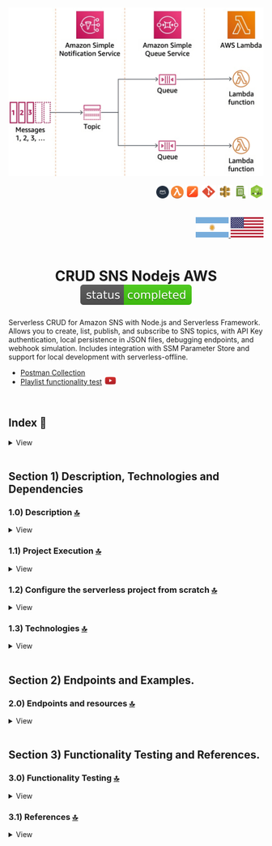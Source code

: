 ![Index app](./doc/assets/sns-example.png)
<div align="right">
  <img width="25" height="25" src="./doc/assets/icons/devops/png/aws.png" />
  <img width="25" height="25" src="./doc/assets/icons/aws/png/lambda.png" />
  <img width="27" height="27" src="./doc/assets/icons/devops/png/postman.png" />
  <img width="29" height="27" src="./doc/assets/icons/devops/png/git.png" />
  <img width="28" height="27" src="./doc/assets/icons/aws/png/api-gateway.png" />
  <img width="27" height="25" src="./doc/assets/icons/aws/png/parameter-store.png" />
  <img width="27" height="27" src="./doc/assets/icons/backend/javascript-typescript/png/nodejs.png" />
</div>

<br>

<br>

<div align="right"> 
  <a href="./translations/README.es.md">
    <img src="./doc/assets/translation/arg-flag.jpg" width="65" height="40" />
  </a> 
  <a href="./README.md">
    <img src="./doc/assets/translation/eeuu-flag.jpg" width="65" height="40" />
  </a> 
</div>

<br>

<div align="center">

# CRUD SNS Nodejs AWS ![(status-completed)](./doc/assets/icons/badges/status-completed.svg)

</div>  

Serverless CRUD for Amazon SNS with Node.js and Serverless Framework. Allows you to create, list, publish, and subscribe to SNS topics, with API Key authentication, local persistence in JSON files, debugging endpoints, and webhook simulation. Includes integration with SSM Parameter Store and support for local development with serverless-offline.

*   [Postman Collection](./postman/collections/CRUD_SNS_AWS.postman_collection.json)   
*   [Playlist functionality test](https://www.youtube.com/playlist?list=PLCl11UFjHurDBEKoDX8LBe5PxRlUzkrXO) <a href="https://www.youtube.com/playlist?list=PLCl11UFjHurDBEKoDX8LBe5PxRlUzkrXO" target="_blank"> <img src="./doc/assets/social-networks/yt.png" width="25" /> </a>

<br>

## Index 📜

<details>
 <summary> View </summary>
 
 <br>
 
### Section 1) Description, Technologies and References

 - [1.0) Project Description.](#10-project-description-)
 - [1.1) Project Execution.](#11-project-execution-)
 - [1.2) Configure the serverless project from scratch](#12-configure-the-serverless-project-from-scratch-)
 - [1.3) Technologies.](#13-technologies-)

### Section 2) Endpoints and Resources
 
 - [2.0) EndPoints and resources.](#20-endpoints-and-resources-)

### Section 3) Functionality Testing and References
 
 - [3.0) Functionality testing.](#30-functionality-testing-)
 - [3.1) References.](#31-references-)

<br>

</details>

<br>

## Section 1) Description, Technologies and Dependencies 


### 1.0) Description [🔝](#index-) 

<details>
  <summary>View</summary>
 
 <br>

### 1.0.0) General Description

This project implements a complete CRUD system for Amazon Simple Notification Service (SNS) using Node.js and the Serverless Framework. The system allows you to manage SNS topics, including their creation, listing, message publishing, and subscription management.

Key features:
- Implementation of a serverless architecture using AWS Lambda
- Integration with Amazon SNS for pub/sub messaging
- RESTful API protected with API Key
- Configuration management via SSM Parameter Store
- Support for local development with serverless-offline
- Handling of SNS events and HTTP
- Implementation of design patterns for asynchronous messaging
- **Webhooks System**: Endpoints to receive SNS notifications in offline mode
- **Data Persistence**: Storage in JSON files for topics, subscriptions, and notifications
- **Debugging Endpoints**: Tools for troubleshooting and monitoring system status
  - `/debug-topics`: Full state of topics with file statistics
  - `/debug-subscriptions`: Full state of subscriptions with grouping by topic
  - `/list-notifications`: Received notifications with filtering and grouping
- **Topic Management**: Endpoints to create and list topics
  - `/create-manual-topic`: Create new SNS topics
  - `/list-topics`: List all available topics
  - `/debug-topics`: Full debug state of topics
- **Subscription Management**: Endpoints to subscribe and list subscriptions
  - `/subscribe-topic`: Subscribe to a specific topic
  - `/list-all-subscriptions`: All subscriptions with filtering and statistics
  - `/list-subscription-topic/{topicName}`: Subscriptions for a specific topic
- **Message Publishing**: Endpoints to publish messages
  - `/publish-topic`: Publish messages to a specific topic
- **Webhooks and Notifications**: Endpoints to receive and list notifications
  - `/webhook/{topicName}`: Receive SNS notifications (offline mode)
- **Enhanced Validations**: Topic existence check and parameter validation
- **Realistic Simulation**: Behavior closer to the real SNS with persistence between restarts
- **Improved Error Handling**: More descriptive messages and available resources list



<br>

### 1.0.1) Architecture and Operation

#### System Architecture

The system consists of the following main components:

1. **API Gateway**
   - Entry point for all HTTP requests
   - Implements authentication via API Key
   - Routes requests to corresponding Lambda functions

2. **Lambda Functions**
   - **Topic Management**
     - `createManualTopic`: Creates new SNS topics
     - `listTopics`: Lists all available topics
     - `debugTopics`: Full debug state of topics (offline mode)
   - **Publication**
     - `publishTopic`: Publishes messages to specific topics
   - **Subscriptions**
     - `subscribeTopic`: Manages subscriptions to topics
     - `listSubscriptionTopic`: Lists subscriptions by topic
     - `debugSubscriptions`: Full debug state of subscriptions (offline mode)
   - **Webhooks and Notifications**
     - `webhookReceiver`: Receives SNS notifications (offline mode)
     - `listNotifications`: Lists received notifications with filtering

3. **Amazon SNS**
   - Pub/sub messaging service
   - Manages topics and subscriptions
   - Distributes messages to subscribers

4. **SSM Parameter Store**
   - Stores sensitive configuration
   - Manages environment variables
   - Endpoint and credential configuration

<br>

<br>

#### Data Flow and Implementation

#### Flow Steps
1. **Create Topic** → Get TopicArn
2. **List Topics** → Verify creation
3. **Debug Topics** → Verify full state (optional)
4. **Subscribe** → Get SubscriptionArn
5. **Debug Subscriptions** → Verify full state (optional)
6. **Publish Message** → Send message to topic
7. **Receive Notification** → Webhook processes the notification
8. **List Notifications** → Verify received notifications
9. **List Subscriptions** → Verify subscriptions

#### Local Configuration

The project includes configuration for local development:
- Serverless Offline to simulate AWS Lambda
- SNS Offline to simulate Amazon SNS
- SSM Offline to simulate Parameter Store
- Configurable ports for each service

#### System Debugging and Monitoring

The project includes specialized endpoints for debugging in offline mode:
- **Debug Topics**: `/debug-topics` - Full state of topics with statistics
- **Debug Subscriptions**: `/debug-subscriptions` - Full state of subscriptions with grouping
- **Data Persistence**: JSON files to maintain state between restarts
- **Automatic Webhooks**: Endpoints to receive simulated SNS notifications

#### Security

- Authentication via API Key
- Environment variables managed by SSM
- Secure AWS credentials
- Protected endpoints in API Gateway

#### Development and Deployment

- Framework: Serverless v3
- Runtime: Node.js 18.x
- Region: us-east-1
- Lambda Memory: 512MB
- Timeout: 10 seconds

#### Development Tools

- **Debugging Endpoints**: Only available in offline mode for troubleshooting
- **Local Persistence**: JSON files in `.serverless/` to maintain state
- **Realistic Simulation**: Similar behavior to the real SNS
- **Enhanced Validations**: Resource existence check
- **Error Handling**: More descriptive messages and facilitated debugging

<br>

</details>


### 1.1) Project Execution [🔝](#index-)

<details>
  <summary>View</summary>

<br>

#### [Watch Functional test playlist](https://www.youtube.com/playlist?list=PLCl11UFjHurDBEKoDX8LBe5PxRlUzkrXO)

  <a href="https://www.youtube.com/playlist?list=PLCl11UFjHurDBEKoDX8LBe5PxRlUzkrXO">
    <img src="./doc/assets/sns-example-yt.png" />
  </a> 

<br>

* We create a working environment through some ide, we can or cannot create a root folder for the project, we position ourselves on it
```git
cd 'projectRootName'
```
* Once a working environment is created through some ide, we clone the project
```git
git clone https://github.com/andresWeitzel/SNS_NodeJS_AWS
```
* We position ourselves on the project
```git
cd 'projectName'
```
* We install the LTS version of [Nodejs(v18)](https://nodejs.org/en/download)
* We install the Serverless Framework globally if we haven't done it yet. I recommend version three as it's free and doesn't require credentials. You can use the latest version (four) without problems, although it's paid.
```git
npm install -g serverless@3
```
* We verify the Serverless version installed
```git
sls -v
```
* We install all necessary packages
```git
npm i
```
* The ssm variables used in the project are kept to simplify the configuration process of the same. It is recommended to add the corresponding file (serverless_ssm.yml) to the .gitignore.
* The following script configured in the project's package.json is responsible for
   * Levantar serverless-offline (serverless-offline)
 ```git
  "scripts": {
    "serverless-offline": "sls offline start",
    "start": "npm run serverless-offline"
  },
```
* We execute the app from the terminal.
```git
npm start
```
* If a message indicating that port 4567 is already in use is presented, we can terminate all dependent processes and re-execute the app
```git
npx kill-port 4567
npm start
```
 
 
<br>

</details>

### 1.2) Configure the serverless project from scratch [🔝](#index-)

<details>
  <summary>View</summary>
 
 <br>
 
* We create a working environment through some ide, we can or no create a root folder for the project, we position ourselves on it
```git
cd 'projectRootName'
```
* Once a working environment is created through some ide, we clone the project
```git
git clone https://github.com/andresWeitzel/SNS_NodeJS_AWS
```
* We position ourselves on the project
```git
cd 'projectName'
```
* We install the latest LTS version of [Nodejs(v18)](https://nodejs.org/en/download)
* We install Serverless Framework globally if it hasn't been done yet
```git
npm install -g serverless
```
* We verify the Serverless version installed
```git
sls -v
```
* We initialize a serverles template
```git
serverless create --template aws-nodejs
```
* We initialize an npm project
```git
npm init -y
```
* We install serverless offline
```git
npm i serverless-offline --save-dev
```
* We add the plugin to the .yml
```git
plugins:
  - serverless-offline
```
* We install serverless ssm
```git
npm i serverless-offline-ssm --save-dev
```
* We add the plugin to the .yml
```git
plugins:
  - serverless-offline-ssm
  - serverless-offline
```
* We install serverless sns
```git
npm i serverless-offline-sns --save-dev
```
* We add the plugin to the .yml
```git
plugins:
  - serverless-offline-sns
  - serverless-offline-ssm
  - serverless-offline
```
* We install serverless, this should be necessary for SNS use
```git
npm i serverless --save-dev
```
* We install the plugin for sns use (aws-sdk-v3)
```git
npm i @aws-sdk/client-sns --save-dev
```
* For port configuration, topics, etc., (of this plugin) refer to the [serverless, plugins section](https://www.serverless.com/plugins/serverless-offline-sns) and for SNS resources [serverless, sns events section](https://www.serverless.com/framework/docs/providers/aws/events/sns/)
* The ssm variables used in the project are kept to simplify the configuration process of the same. It is recommended to add the corresponding file (serverless_ssm.yml) to the .gitignore.
* We install the dependency for parallel script execution
``` git
npm i concurrently
``` 
* The following script configured in the project's package.json is responsible for
   * Levantar serverless-offline (serverless-offline)
 ```git
  "scripts": {
    "serverless-offline": "sls offline start",
    "start": "npm run serverless-offline"
  },
```
* We execute the app from the terminal.
```git
npm start
```
* If a message indicating that port 4567 is already in use is presented, we can terminate all dependent processes and re-execute the app
```git
npx kill-port 4567
npm start
```
* `Important: ` This is an initial configuration, steps for simplification are omitted. For more information, refer to the [official serverless, plugins page](https://www.serverless.com/plugins)


</details>


### 1.3) Technologies [🔝](#index-) 

<details>
  <summary>View</summary>
 
 <br>
 
### Implemented Technologies

| **Technologies** | **Version** | **Purpose** |               
| ------------- | ------------- | ------------- |
| [SDK](https://www.serverless.com/framework/docs/guides/sdk/) | 4.3.2  | Automatic Module Injection for Lambdas |
| [Serverless Framework Core v3](https://www.serverless.com//blog/serverless-framework-v3-is-live) | 3.23.0 | Core AWS Services |
| [Serverless Plugin](https://www.serverless.com/plugins/) | 6.2.2  | Modular Definition Libraries |
| [Systems Manager Parameter Store (SSM)](https://docs.aws.amazon.com/systems-manager/latest/userguide/systems-manager-parameter-store.html) | 3.0 | Environment Variable Management |
| [Amazon Simple Queue Service (SQS)](https://docs.aws.amazon.com/AWSSimpleQueueService/latest/SQSDeveloperGuide/welcome.html) | 7.0 | Distributed Message Queue Service | 
| [Elastic MQ](https://github.com/softwaremill/elasticmq) | 1.3 | Compatible Interface with SQS (msg memory) | 
| [Amazon Api Gateway](https://docs.aws.amazon.com/apigateway/latest/developerguide/welcome.html) | 2.0 | API Manager, Authentication, Control, and Processing | 
| [NodeJS](https://nodejs.org/en/) | 14.18.1  | JS Library |
| [VSC](https://code.visualstudio.com/docs) | 1.72.2  | IDE |
| [Postman](https://www.postman.com/downloads/) | 10.11  | HTTP Client |
| [CMD](https://learn.microsoft.com/en-us/windows-server/administration/windows-commands/cmd) | 10 | System Symbol for Command Line | 
| [Git](https://git-scm.com/downloads) | 2.29.1  | Version Control |



</br>


### Implemented Plugins.

| **Plugin** | **Download** |               
| -------------  | ------------- |
| serverless-offline |  https://www.serverless.com/plugins/serverless-offline |
| serverless-offline-ssm |  https://www.npmjs.com/package/serverless-offline-ssm |
| serverless-offline-sqs | https://www.npmjs.com/package/serverless-offline-sqs |


</br>

### VSC Extensions Implemented.

| **Extension** |              
| -------------  | 
| Prettier - Code formatter |
| YAML - Autoformatter .yml (alt+shift+f) |
| DotENV |

<br>

</details>


<br>



## Section 2) Endpoints and Examples. 


### 2.0) Endpoints and resources [🔝](#index-)

<details>
  <summary>View</summary>

<br>

### 2.0.0) Description of Endpoints

The project implements a complete CRUD for Amazon SNS with the following endpoints:

#### **Main Endpoints (CRUD)**

| **Endpoint** | **Method** | **Description** | **Authentication** |
|-------------|------------|----------------|------------------|
| `/create-manual-topic` | POST | Creates a new SNS topic | Requires API Key |
| `/list-topics` | GET | Lists all available SNS topics | Requires API Key |
| `/publish-topic` | POST | Publishes a message to a specific topic | Requires API Key |
| `/subscribe-topic` | POST | Subscribes an endpoint to a specific topic | Requires API Key |
| `/list-subscription-topic/{topicName}` | GET | Lists all subscriptions for a specific topic | Requires API Key |
| `/list-all-subscriptions` | GET | Lists all subscriptions for all topics | Requires API Key |

#### **Webhook and Notification Endpoints**

| **Endpoint** | **Method** | **Description** | **Authentication** |
|-------------|------------|----------------|------------------|
| `/webhook/{topicName}` | POST | Receives SNS notifications (offline mode) | Public |
| `/list-notifications` | GET | Lists all received notifications | Requires API Key |

#### **Debugging and Monitoring Endpoints**

| **Endpoint** | **Method** | **Description** | **Authentication** |
|-------------|------------|----------------|------------------|
| `/debug-topics` | GET | Full debug state of topics | Requires API Key |
| `/debug-subscriptions` | GET | Full debug state of subscriptions | Requires API Key |

### 2.0.1) Implementation Details

#### Create Manual Topic
- **Endpoint**: POST `/create-manual-topic`
- **Description**: Creates a new SNS topic with persistence
- **Handler**: `src/lambdas/topic/createManualTopic.handler`
- **Functionality**:
  - Saves topic to JSON file
  - Validates topic name
  - Returns simulated ARN

#### List Topics 
- **Endpoint**: GET `/list-topics`
- **Description**: Lists topics from JSON file
- **Handler**: `src/lambdas/topic/listTopics.handler`
- **Functionality**:
  - Reads from persistent file
  - Does not include automatically generated topics
  - Shows only topics created by the user

#### Publish Topic 
- **Endpoint**: POST `/publish-topic`
- **Description**: Publishes a message with topic validation
- **Handler**: `src/lambdas/publish/publishTopic.handler`
- **Functionality**:
  - Validates that the topic exists
  - Simulates delivery to subscribers
  - Returns delivery information

#### Subscribe Topic 
- **Endpoint**: POST `/subscribe-topic`
- **Description**: Subscribes with validation and automatic webhook
- **Handler**: `src/lambdas/subscribe/subscribeTopic.handler`
- **Functionality**:
  - Validates topic existence
  - Uses automatic webhook: `http://127.0.0.1:4000/dev/webhook/{topicName}`
  - Saves subscription to JSON file

#### List Subscription Topic
- **Endpoint**: GET `/list-subscription-topic/{topicName}`
- **Description**: Lists subscriptions for a specific topic
- **Handler**: `src/lambdas/subscribe/listSubscriptionTopic.handler`
- **Characteristics**:
  - **Path Parameter**: The topic name is specified in the URL
  - **Validation**: Verifies that topicName is present in the URL
  - **Persistence**: Reads subscriptions from JSON file
  - **Detailed Information**: Shows complete data for each subscription
  - **Count**: Provides the total number of subscriptions for the topic

#### List All Subscriptions
- **Endpoint**: GET `/list-all-subscriptions`
- **Description**: Lists all subscriptions for all topics
- **Handler**: `src/lambdas/subscribe/listAllSubscriptions.handler`
- **Functionality**:
  - Lists all subscriptions in the system
  - Optional filtering by topic: `?topicName=X`
  - Optional filtering by protocol: `?protocol=Y`
  - Combined filtering: `?topicName=X&protocol=Y`
  - Grouping by topic and protocol
  - Detailed system statistics
  - File persistence information

#### Webhook Receiver
- **Endpoint**: POST `/webhook/{topicName}`
- **Description**: Receives SNS notifications
- **Handler**: `src/lambdas/webhook/webhookReceiver.handler`
- **Functionality**:
  - Receives HTTP notifications
  - Saves to JSON file
  - Responds 200 OK to avoid retries

#### List Notifications 
- **Endpoint**: GET `/list-notifications`
- **Description**: Lists received notifications
- **Handler**: `src/lambdas/webhook/listNotifications.handler`
- **Functionality**:
  - Filtered by topic
  - Grouped by topic
  - Detailed information for each notification

#### Debug Endpoints 
- **Endpoints**: `/debug-topics`, `/debug-subscriptions`, `/list-all-subscriptions`, `/list-notifications`
- **Description**: Debugging and monitoring tools
- **Characteristics**:
  - Current system state
  - Detailed file information
  - Usage statistics
  - Filtered and grouped data
  - Only available in offline mode


<br>

### 2.0.2) Security Configuration

All endpoints are protected with API Key. Configuration is done via:
- API Gateway with API Key (`xApiKey`)
- Environment variables managed by SSM Parameter Store

</details>


<br>


## Section 3) Functionality Testing and References. 


### 3.0) Functionality Testing [🔝](#index-)

<details>
  <summary>View</summary>

<br>

#### [Watch Functional test playlist](https://www.youtube.com/playlist?list=PLCl11UFjHurDBEKoDX8LBe5PxRlUzkrXO)

  <a href="https://www.youtube.com/playlist?list=PLCl11UFjHurDBEKoDX8LBe5PxRlUzkrXO">
    <img src="./doc/assets/sns-example-yt.png" />
  </a> 

<br>

<br>

### 3.0.0) Test Environment Configuration

1. **Environment Variables in Postman**
   | **Variable** | **Value** | **Description** |
   |-------------|-----------|----------------|
   | `base_url` | `http://localhost:4000/dev` | Base URL for requests |
   | `x-api-key` | `f98d8cd98h73s204e3456998ecl9427j` | API Key for authentication |
   | `bearer_token` | `Bearer eyJhbGciOiJIUzI1NiIsInR5cCI6IkpXVCJ9.eyJzdWIiOiIxMjM0NTY3ODkwIiwibmFtZSI6IkpvaG4gRG9lIiwiaWF0IjoxNTE2MjM5MDIyfQ.SflKxwRJSMeKKF2QT4fwpMeJf36POk6yJV_adQssw5c` | Bearer Token for authentication |

2. **Required Headers**
   ```json
   {
     "x-api-key": "{{x-api-key}}",
     "Authorization": "{{bearer_token}}",
     "Content-Type": "application/json"
   }
   ```

### 3.0.1) Usage Examples

#### 1. Create a Topic

##### Request (POST)

```postman
curl --location 'http://localhost:4000/dev/create-manual-topic' \
--header 'x-api-key: f98d8cd98h73s204e3456998ecl9427j' \
--header 'Authorization: Bearer eyJhbGciOiJIUzI1NiIsInR5cCI6IkpXVCJ9.eyJzdWIiOiIxMjM0NTY3ODkwIiwibmFtZSI6IkpvaG4gRG9lIiwiaWF0IjoxNTE2MjM5MDIyfQ.SflKxwRJSMeKKF2QT4fwpMeJf36POk6yJV_adQssw5c' \
--header 'Content-Type: application/json' \
--data '{
    "name": "MyTestTopic"
}'
```

##### Response (200 OK)

```json
{
    "statusCode": 200,
    "body": {
        "message": "Topic created successfully (Offline)",
        "topicArn": "arn:aws:sns:us-east-1:123456789012:MyTestTopic",
        "topicName": "MyTestTopic",
        "note": "Topic is now available in the list-topics endpoint"
    }
}
```

##### Response (400 Bad Request)

```json
{
    "statusCode": 400,
    "body": "Bad request, check request body attributes. Missing or incorrect"
}
```

##### Response (401 Unauthorized)

```json
{
    "statusCode": 401,
    "body": "Not authenticated, check x_api_key"
}
```

<br>

#### 2. List Topics

##### Request (GET)

```postman
curl --location 'http://localhost:4000/dev/list-topics' \
--header 'x-api-key: f98d8cd98h73s204e3456998ecl9427j' \
--header 'Authorization: Bearer eyJhbGciOiJIUzI1NiIsInR5cCI6IkpXVCJ9.eyJzdWIiOiIxMjM0NTY3ODkwIiwibmFtZSI6IkpvaG4gRG9lIiwiaWF0IjoxNTE2MjM5MDIyfQ.SflKxwRJSMeKKF2QT4fwpMeJf36POk6yJV_adQssw5c'
```

##### Response (200 OK)

```json
{
    "statusCode": 200,
    "body": {
        "message": "Topics retrieved successfully (Offline)",
        "topics": [
            {
                "TopicArn": "arn:aws:sns:us-east-1:123456789012:MyTestTopic",
                "TopicName": "MyTestTopic"
            }
        ],
        "totalTopics": 1
    }
}
```

##### Response (401 Unauthorized)

```json
{
    "statusCode": 401,
    "body": "Not authenticated, check x_api_key"
}
```

<br>

#### 3. Debug Topics

##### Request (GET)

```postman
curl --location 'http://localhost:4000/dev/debug-topics' \
--header 'x-api-key: f98d8cd98h73s204e3456998ecl9427j' \
--header 'Authorization: Bearer eyJhbGciOiJIUzI1NiIsInR5cCI6IkpXVCJ9.eyJzdWIiOiIxMjM0NTY3ODkwIiwibmFtZSI6IkpvaG4gRG9lIiwiaWF0IjoxNTE2MjM5MDIyfQ.SflKxwRJSMeKKF2QT4fwpMeJf36POk6yJV_adQssw5c'
```

##### Response (200 OK)

```json
{
    "statusCode": 200,
    "body": {
        "message": "Debug information retrieved successfully",
        "stats": {
            "totalTopics": 2,
            "fileExists": true,
            "fileSize": "1.2 KB",
            "lastModified": "2025-07-16T14:05:12.193Z"
        },
        "topics": [
            {
                "TopicArn": "arn:aws:sns:us-east-1:123456789012:MyTestTopic",
                "TopicName": "MyTestTopic",
                "createdAt": "2025-07-16T14:05:12.193Z"
            },
            {
                "TopicArn": "arn:aws:sns:us-east-1:123456789012:AnotherTopic",
                "TopicName": "AnotherTopic",
                "createdAt": "2025-07-16T14:05:12.200Z"
            }
        ],
        "fileInfo": {
            "filePath": "/path/to/.serverless/offline-topics.json",
            "fileExists": true,
            "fileSize": "1.2 KB",
            "lastModified": "2025-07-16T14:05:12.193Z"
        }
    }
}
```

##### Response (401 Unauthorized)

```json
{
    "statusCode": 401,
    "body": "Not authenticated, check x_api_key"
}
```

<br>

#### 4. Subscribe to a Topic

##### Request (POST)

```postman
curl --location 'http://localhost:4000/dev/subscribe-topic' \
--header 'x-api-key: f98d8cd98h73s204e3456998ecl9427j' \
--header 'Authorization: Bearer eyJhbGciOiJIUzI1NiIsInR5cCI6IkpXVCJ9.eyJzdWIiOiIxMjM0NTY3ODkwIiwibmFtZSI6IkpvaG4gRG9lIiwiaWF0IjoxNTE2MjM5MDIyfQ.SflKxwRJSMeKKF2QT4fwpMeJf36POk6yJV_adQssw5c' \
--header 'Content-Type: application/json' \
--data '{
    "topicName": "MyTestTopic",
    "protocol": "http",
    "endpoint": "http://127.0.0.1:4000/dev/webhook/MyTestTopic"
}'
```

##### Response (200 OK)

```json
{
    "statusCode": 200,
    "body": {
        "message": "Successfully subscribed to topic (Offline)",
        "subscriptionArn": "arn:aws:sns:us-east-1:123456789012:MyTestTopic:1752674712193",
        "topicName": "MyTestTopic",
        "topicArn": "arn:aws:sns:us-east-1:123456789012:MyTestTopic",
        "protocol": "http",
        "endpoint": "http://127.0.0.1:4000/dev/webhook/MyTestTopic"
    }
}
```

##### Response (400 Bad Request - Topic Not Found)

```json
{
    "statusCode": 400,
    "body": {
        "message": "Topic does not exist",
        "requestedTopic": "NonExistentTopic",
        "availableTopics": ["MyTestTopic", "AnotherTopic"]
    }
}
```

##### Response (400 Bad Request - Missing Parameters)

```json
{
    "statusCode": 400,
    "body": "Bad request, check request body attributes. Missing or incorrect"
}
```

<br>

#### 5. Webhook Receiver

##### Request (POST)

```postman
curl --location 'http://localhost:4000/dev/webhook/Topic1' \
--header 'Content-Type: application/json' \
--data '{
    "Type": "Notification",
    "MessageId": "msg_1752674712193_abc123def",
    "TopicArn": "arn:aws:sns:us-east-1:123456789012:Topic1",
    "Message": "This is a test message",
    "Subject": "Test Subject",
    "Timestamp": "2025-07-16T14:05:12.193Z",
    "SignatureVersion": "1",
    "Signature": "example-signature",
    "SigningCertURL": "https://sns.us-east-1.amazonaws.com/SimpleNotificationService-0000000000000000000000.pem"
}'
```

##### Response (200 OK)

```json
{
    "statusCode": 200,
    "body": {
        "message": "Notification received successfully",
        "topicName": "Topic1",
        "messageId": "msg_1752674712193_abc123def",
        "receivedAt": "2025-07-16T14:05:12.200Z"
    }
}
```

##### Response (400 Bad Request)

```json
{
    "statusCode": 400,
    "body": "Invalid notification format"
}
```

<br>

#### 6. List All Subscriptions

##### Request (GET)

```postman
curl --location 'http://localhost:4000/dev/list-all-subscriptions' \
--header 'x-api-key: f98d8cd98h73s204e3456998ecl9427j' \
--header 'Authorization: Bearer eyJhbGciOiJIUzI1NiIsInR5cCI6IkpXVCJ9.eyJzdWIiOiIxMjM0NTY3ODkwIiwibmFtZSI6IkpvaG4gRG9lIiwiaWF0IjoxNTE2MjM5MDIyfQ.SflKxwRJSMeKKF2QT4fwpMeJf36POk6yJV_adQssw5c'
```

##### Response (200 OK)

```json
{
    "statusCode": 200,
    "body": {
        "message": "All subscriptions retrieved successfully",
        "filters": {
            "topicName": "none",
            "protocol": "none"
        },
        "stats": {
            "totalSubscriptions": 3,
            "filteredSubscriptions": 3,
            "totalTopics": 2,
            "topicsWithSubscriptions": 2,
            "protocolsUsed": ["http"],
            "subscriptionsByTopicCount": {
                "Topic1": 2,
                "Topic2": 1
            },
            "subscriptionsByProtocolCount": {
                "http": 3
            }
        },
        "subscriptions": [...],
        "subscriptionsByTopic": {...},
        "subscriptionsByProtocol": {...},
        "allTopics": [...]
    }
}
```

<br>

#### 7. List Subscriptions for a Specific Topic

##### Request (GET)

```postman
curl --location 'http://localhost:4000/dev/list-subscription-topic/Topic1' \
--header 'x-api-key: f98d8cd98h73s204e3456998ecl9427j' \
--header 'Authorization: Bearer eyJhbGciOiJIUzI1NiIsInR5cCI6IkpXVCJ9.eyJzdWIiOiIxMjM0NTY3ODkwIiwibmFtZSI6IkpvaG4gRG9lIiwiaWF0IjoxNTE2MjM5MDIyfQ.SflKxwRJSMeKKF2QT4fwpMeJf36POk6yJV_adQssw5c'
```

##### Response (200 OK)

```json
{
    "statusCode": 200,
    "body": {
        "message": "Subscriptions retrieved successfully (Offline)",
        "topicName": "Topic1",
        "topicArn": "arn:aws:sns:us-east-1:123456789012:Topic1",
        "subscriptions": [
            {
                "SubscriptionArn": "arn:aws:sns:us-east-1:123456789012:Topic1:1752674712193",
                "TopicArn": "arn:aws:sns:us-east-1:123456789012:Topic1",
                "Protocol": "http",
                "Endpoint": "http://127.0.0.1:4000/dev/webhook/Topic1",
                "Attributes": {
                    "Enabled": "true"
                },
                "createdAt": "2025-07-16T14:05:12.193Z"
            }
        ],
        "totalSubscriptions": 1
    }
}
```

<br>

#### 8. Debug Subscriptions

##### Request (GET)

```postman
curl --location 'http://localhost:4000/dev/debug-subscriptions' \
--header 'x-api-key: f98d8cd98h73s204e3456998ecl9427j' \
--header 'Authorization: Bearer eyJhbGciOiJIUzI1NiIsInR5cCI6IkpXVCJ9.eyJzdWIiOiIxMjM0NTY3ODkwIiwibmFtZSI6IkpvaG4gRG9lIiwiaWF0IjoxNTE2MjM5MDIyfQ.SflKxwRJSMeKKF2QT4fwpMeJf36POk6yJV_adQssw5c'
```

##### Response (200 OK)

```json
{
    "statusCode": 200,
    "body": {
        "message": "Debug information retrieved successfully",
        "stats": {
            "totalSubscriptions": 3,
            "totalTopics": 2,
            "fileExists": true,
            "fileSize": "2.1 KB",
            "lastModified": "2025-07-16T14:05:12.193Z"
        },
        "subscriptions": [...],
        "topics": [...],
        "subscriptionsByTopic": {
            "Topic1": [...],
            "Topic2": [...]
        },
        "fileInfo": {
            "filePath": "/path/to/.serverless/offline-subscriptions.json",
            "fileExists": true,
            "fileSize": "2.1 KB",
            "lastModified": "2025-07-16T14:05:12.193Z"
        }
    }
}
```

<br>

#### 9. Publish Message

##### Request (POST)

```postman
curl --location 'http://localhost:4000/dev/publish-topic' \
--header 'x-api-key: f98d8cd98h73s204e3456998ecl9427j' \
--header 'Authorization: Bearer eyJhbGciOiJIUzI1NiIsInR5cCI6IkpXVCJ9.eyJzdWIiOiIxMjM0NTY3ODkwIiwibmFtZSI6IkpvaG4gRG9lIiwiaWF0IjoxNTE2MjM5MDIyfQ.SflKxwRJSMeKKF2QT4fwpMeJf36POk6yJV_adQssw5c' \
--header 'Content-Type: application/json' \
--data '{
    "topicName": "MyTestTopic",
    "message": "This is a test message",
    "subject": "Test Subject"
}'
```

##### Response (200 OK)

```json
{
    "statusCode": 200,
    "body": {
        "message": "Message published successfully (Offline)",
        "messageId": "msg_1752674712193_abc123def",
        "topicName": "MyTestTopic",
        "topicArn": "arn:aws:sns:us-east-1:123456789012:MyTestTopic",
        "deliveredToSubscriptions": 1,
        "note": "Notifications were simulated. Check webhook endpoint for actual delivery."
    }
}
```

##### Response (400 Bad Request - Topic Not Found)

```json
{
    "statusCode": 400,
    "body": {
        "message": "Topic does not exist",
        "requestedTopic": "NonExistentTopic",
        "availableTopics": ["MyTestTopic", "AnotherTopic"]
    }
}
```

<br>

#### 10. List Received Notifications

##### Request (GET)

```postman
curl --location 'http://localhost:4000/dev/list-notifications' \
--header 'x-api-key: f98d8cd98h73s204e3456998ecl9427j' \
--header 'Authorization: Bearer eyJhbGciOiJIUzI1NiIsInR5cCI6IkpXVCJ9.eyJzdWIiOiIxMjM0NTY3ODkwIiwibmFtZSI6IkpvaG4gRG9lIiwiaWF0IjoxNTE2MjM5MDIyfQ.SflKxwRJSMeKKF2QT4fwpMeJf36POk6yJV_adQssw5c'
```

##### Request with Topic Filter (GET)

```postman
curl --location 'http://localhost:4000/dev/list-notifications?topicName=Topic1' \
--header 'x-api-key: f98d8cd98h73s204e3456998ecl9427j' \
--header 'Authorization: Bearer eyJhbGciOiJIUzI1NiIsInR5cCI6IkpXVCJ9.eyJzdWIiOiIxMjM0NTY3ODkwIiwibmFtZSI6IkpvaG4gRG9lIiwiaWF0IjoxNTE2MjM5MDIyfQ.SflKxwRJSMeKKF2QT4fwpMeJf36POk6yJV_adQssw5c'
```

##### Response (200 OK)

```json
{
    "statusCode": 200,
    "body": {
        "message": "Notifications retrieved successfully",
        "filters": {
            "topicName": "none"
        },
        "stats": {
            "totalNotifications": 3,
            "filteredNotifications": 3,
            "topicsWithNotifications": 2
        },
        "notifications": [
            {
                "id": "notif_1752674712193_abc123",
                "topicName": "Topic1",
                "topicArn": "arn:aws:sns:us-east-1:123456789012:Topic1",
                "message": "This is a test message",
                "subject": "Test Subject",
                "messageId": "msg_1752674712193_abc123def",
                "timestamp": "2025-07-16T14:05:12.193Z",
                "receivedAt": "2025-07-16T14:05:12.200Z"
            }
        ],
        "notificationsByTopic": {...}
    }
}
```

<br>

### 3.0.2) Debugging Information

#### 📊 **Information provided by debug endpoints**

##### **`/debug-topics`**
- Total number of topics
- Complete list of topics with ARNs
- Available topic names
- File persistence path
- File status (exists/does not exist)
- File JSON content
- File statistics (size, dates)

##### **`/debug-subscriptions`**
- Total number of subscriptions
- Total number of topics
- Complete list of subscriptions
- Complete list of topics
- Subscription grouping by topic
- Available topic names
- File persistence information
- Detailed statistics

#### 🔧 **Troubleshooting with Debug Endpoints**

##### **Problem: "Topic does not exist"**
```bash
# Verify which topics are available
curl -X GET "http://localhost:4000/dev/debug-topics" \
  -H "x-api-key: f98d8cd98h73s204e3456998ecl9427j"
```

##### **Problem: Subscription not working**
```bash
# Verify subscription state
curl -X GET "http://localhost:4000/dev/debug-subscriptions" \
  -H "x-api-key: f98d8cd98h73s204e3456998ecl9427j"

# List all subscriptions
curl -X GET "http://localhost:4000/dev/list-all-subscriptions" \
  -H "x-api-key: f98d8cd98h73s204e3456998ecl9427j"

# List subscriptions for a specific topic
curl -X GET "http://localhost:4000/dev/list-subscription-topic/Topic1" \
  -H "x-api-key: f98d8cd98h73s204e3456998ecl9427j"
```

##### **Problem: No notifications received**
```bash
# Verify received notifications
curl -X GET "http://localhost:4000/dev/list-notifications" \
  -H "x-api-key: f98d8cd98h73s204e3456998ecl9427j"
```

##### **Problem: Data lost on restart**
```bash
# Verify file persistence
curl -X GET "http://localhost:4000/dev/debug-topics" \
  -H "x-api-key: f98d8cd98h73s204e3456998ecl9427j"
```

#### 📋 **Recommended Debugging Flow**

1. **Create topic** → Verify with `/debug-topics`
2. **Subscribe** → Verify with `/debug-subscriptions` or `/list-all-subscriptions`
3. **Publish message** → Verify with `/list-notifications`
4. **If there are issues** → Use debug endpoints to diagnose
   - **Subscriptions**: `/list-all-subscriptions` or `/list-subscription-topic/{topicName}`
   - **Topics**: `/debug-topics`
   - **Notifications**: `/list-notifications`

#### ⚠️ **Limitations of Debug Endpoints**

- **Only offline mode**: Do not work in production
- **Require API Key**: Need authentication
- **Only for development**: Do not use in production
- **Sensitive information**: May show file paths

### 3.0.3) Important Notes

1. **Enhanced Local Development**
   - Ensure the local server is running (`npm start`)
   - Verify that the configured ports are available
   - SNS messages are simulated locally with persistence in JSON files
   - Data persists between server restarts

2. **Webhooks System**
   - Automatic webhooks use: `http://127.0.0.1:4000/dev/webhook/{topicName}`
   - Notifications are saved in `.serverless/offline-notifications.json`
   - You can view received notifications with `/list-notifications`

3. **Data Persistence**
   - Topics: `.serverless/offline-topics.json`
   - Subscriptions: `.serverless/offline-subscriptions.json`
   - Notifications: `.serverless/offline-notifications.json`
   - Files are created automatically when using endpoints

4. **Debugging and Monitoring Endpoints**
   - `/debug-topics`: Full state of topics with statistics
   - `/debug-subscriptions`: Full state of subscriptions with grouping
   - `/list-all-subscriptions`: All subscriptions with filtering and statistics
   - `/list-subscription-topic`: Subscriptions for a specific topic
   - `/list-notifications`: Received notifications with filtering
   - Only available in offline mode
   - Useful for troubleshooting and monitoring

5. **Enhanced Error Handling**
   - Common error codes:
     - 400: Bad Request (invalid data, topic does not exist)
     - 401: Unauthorized (invalid API Key)
     - 404: Not Found (resource not found)
     - 500: Internal Server Error
   - More descriptive error messages
   - List of available topics in errors

6. **Validations**
   - Check for topic existence before subscribing
   - Validate input parameters
   - Prevent duplicate topics

7. **Recommended Workflow**
   1. Create topic with `/create-manual-topic`
   2. Verify with `/list-topics` or `/debug-topics`
   3. Subscribe with `/subscribe-topic`
   4. Verify subscription with `/list-subscription-topic/{topicName}` or `/list-all-subscriptions`
   5. Publish message with `/publish-topic`
   6. View notifications with `/list-notifications`

8. **Limitations in Local Development**
   - Email subscriptions do not send real emails
   - ARNs are simulated but consistent
   - Notifications are simulated but saved for debugging
   - HTTP webhooks function completely

<br>

</details>



### 3.1) References [🔝](#index-)

<details>
  <summary>View</summary>
 
 <br>

### Official Documentation

* [Serverless Framework Documentation](https://www.serverless.com/framework/docs)
* [AWS SNS Documentation](https://docs.aws.amazon.com/sns/)
* [AWS SDK for JavaScript v3](https://docs.aws.amazon.com/AWSJavaScriptSDK/v3/latest/index.html)
* [AWS Lambda Documentation](https://docs.aws.amazon.com/lambda/)
* [API Gateway Documentation](https://docs.aws.amazon.com/apigateway/)

### Tutorials and Examples

* [Tutorial aws-sdk v2](https://unpkg.com/browse/serverless-offline-sns@0.65.0/README.md)
* [Amazon Simple Notification Service (SNS) JavaScript SDK v3 code examples](https://github.com/awsdocs/aws-doc-sdk-examples/tree/main/javascriptv3/example_code/sns)
* [Serverless Framework Examples](https://github.com/serverless/examples)
* [AWS SNS Best Practices](https://docs.aws.amazon.com/sns/latest/dg/sns-best-practices.html)
* [Serverless Offline Plugin](https://github.com/dherault/serverless-offline)

### Tools and Resources

* [Postman Documentation](https://learning.postman.com/docs/getting-started/introduction/)
* [Node.js Documentation](https://nodejs.org/en/docs/)
* [AWS CloudFormation Documentation](https://docs.aws.amazon.com/AWSCloudFormation/latest/UserGuide/Welcome.html)
* [AWS Systems Manager Parameter Store](https://docs.aws.amazon.com/systems-manager/latest/userguide/systems-manager-parameter-store.html)

### Community and Support

* [Serverless Framework Forum](https://forum.serverless.com/)
* [AWS Developer Forums](https://forums.aws.amazon.com/)
* [Stack Overflow - Serverless Framework](https://stackoverflow.com/questions/tagged/serverless-framework)
* [GitHub Issues - Serverless Framework](https://github.com/serverless/serverless/issues)

### Videos and Courses

* [AWS SNS Tutorial](https://www.youtube.com/watch?v=m3hHhPwv1OU)
* [Serverless Framework Crash Course](https://www.youtube.com/watch?v=71cd5XerKss)
* [AWS Lambda & API Gateway Tutorial](https://www.youtube.com/watch?v=71cd5XerKss)

<br>

</details>



